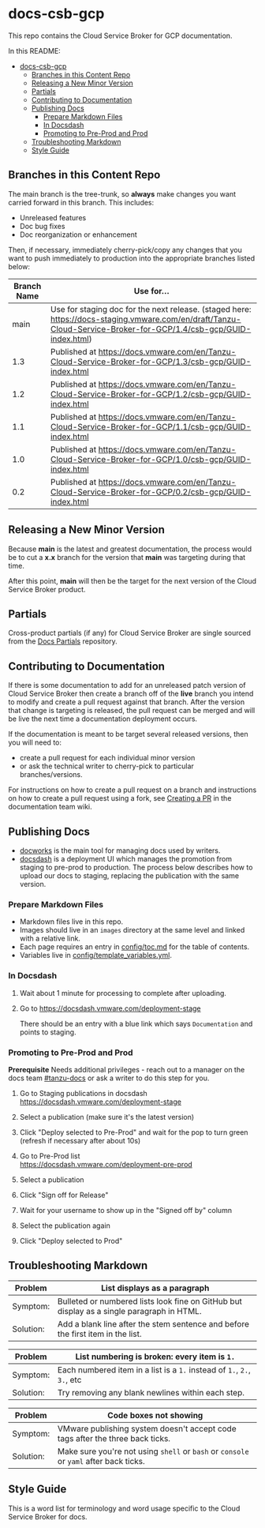# docs-csb-gcp

This repo contains the Cloud Service Broker for GCP documentation.

In this README:

- [docs-csb-gcp](#docs-csb-gcp)
  - [Branches in this Content Repo](#branches-in-this-content-repo)
  - [Releasing a New Minor Version](#releasing-a-new-minor-version)
  - [Partials](#partials)
  - [Contributing to Documentation](#contributing-to-documentation)
  - [Publishing Docs](#publishing-docs)
    - [Prepare Markdown Files](#prepare-markdown-files)
    - [In Docsdash](#in-docsdash)
    - [Promoting to Pre-Prod and Prod](#promoting-to-pre-prod-and-prod)
  - [Troubleshooting Markdown](#troubleshooting-markdown)
  - [Style Guide](#style-guide)

## Branches in this Content Repo

The main branch is the tree-trunk, so **always** make changes you want carried forward in this branch. This includes:

* Unreleased features
* Doc bug fixes
* Doc reorganization or enhancement

Then, if necessary, immediately cherry-pick/copy any changes that you want to push immediately to production into the appropriate branches listed below:

| Branch Name | Use for…                                                                                                                                                         |
|-------------|------------------------------------------------------------------------------------------------------------------------------------------------------------------|
| main      | Use for staging doc for the next release. (staged here: https://docs-staging.vmware.com/en/draft/Tanzu-Cloud-Service-Broker-for-GCP/1.4/csb-gcp/GUID-index.html) |
| 1.3         | Published at https://docs.vmware.com/en/Tanzu-Cloud-Service-Broker-for-GCP/1.3/csb-gcp/GUID-index.html |
| 1.2         | Published at https://docs.vmware.com/en/Tanzu-Cloud-Service-Broker-for-GCP/1.2/csb-gcp/GUID-index.html                                                           |
| 1.1         | Published at https://docs.vmware.com/en/Tanzu-Cloud-Service-Broker-for-GCP/1.1/csb-gcp/GUID-index.html                                                           |
| 1.0         | Published at https://docs.vmware.com/en/Tanzu-Cloud-Service-Broker-for-GCP/1.0/csb-gcp/GUID-index.html                                                           |
| 0.2         | Published at https://docs.vmware.com/en/Tanzu-Cloud-Service-Broker-for-GCP/0.2/csb-gcp/GUID-index.html                                                           |

## Releasing a New Minor Version

Because **main** is the latest and greatest documentation, the process would be to cut a **x.x** branch
for the version that **main** was targeting during that time.

After this point, **main** will then be the target for the next version of the Cloud Service Broker product.


## Partials

Cross-product partials (if any) for Cloud Service Broker are single sourced from the [Docs Partials](https://github.com/pivotal-cf/docs-partials) repository.


## Contributing to Documentation

If there is some documentation to add for an unreleased patch version of Cloud Service Broker then create a branch off of the **live** branch
you intend to modify and create a pull request against that branch.
After the version that change is targeting is released, the pull request can be merged and will be live
the next time a documentation deployment occurs.

If the documentation is meant to be target several released versions,
then you will need to:
+ create a pull request for each individual minor version
+ or ask the technical writer to cherry-pick to particular branches/versions.

For instructions on how to create a pull request on a branch and instructions on how to create a
pull request using a fork, see
[Creating a PR](https://docs-wiki.sc2-04-pcf1-apps.oc.vmware.com/wiki/external/create-pr.html)
in the documentation team wiki.


## Publishing Docs

- [docworks](https://docworks.vmware.com/) is the main tool for managing docs used by writers.
- [docsdash](https://docsdash.vmware.com/) is a deployment UI which manages the promotion from
staging to pre-prod to production. The process below describes how to upload our docs to staging,
replacing the publication with the same version.

### Prepare Markdown Files
- Markdown files live in this repo.
- Images should live in an `images` directory at the same level and linked with a relative link.
- Each page requires an entry in [config/toc.md](config/toc.md) for the table of contents.
- Variables live in [config/template_variables.yml](config/template_variables.yml).

### In Docsdash

1. Wait about 1 minute for processing to complete after uploading.
2. Go to https://docsdash.vmware.com/deployment-stage

   There should be an entry with a blue link which says `Documentation` and points to staging.

### Promoting to Pre-Prod and Prod

**Prerequisite** Needs additional privileges - reach out to a manager on the docs team [#tanzu-docs](https://vmware.slack.com/archives/C055V2M0H) or ask a writer to do this step for you.

1. Go to Staging publications in docsdash  
  https://docsdash.vmware.com/deployment-stage

2. Select a publication (make sure it's the latest version)

3. Click "Deploy selected to Pre-Prod" and wait for the pop to turn green (refresh if necessary after about 10s)

4. Go to Pre-Prod list  
  https://docsdash.vmware.com/deployment-pre-prod

5. Select a publication

6. Click "Sign off for Release"

7. Wait for your username to show up in the "Signed off by" column

8. Select the publication again

9. Click "Deploy selected to Prod"

## Troubleshooting Markdown

| Problem   | List displays as a paragraph                                                              |
|-----------|-------------------------------------------------------------------------------------------|
| Symptom:  | Bulleted or numbered lists look fine on GitHub but display as a single paragraph in HTML. |
| Solution: | Add a blank line after the stem sentence and before the first item in the list.           |

| Problem   | List numbering is broken: every item is `1.`                            |
|-----------|-------------------------------------------------------------------------|
| Symptom:  | Each numbered item in a list is a `1.` instead of `1.`, `2.`, `3.`, etc |
| Solution: | Try removing any blank newlines within each step.                       |

| Problem   | Code boxes not showing                                                                |
|-----------|---------------------------------------------------------------------------------------|
| Symptom:  | VMware publishing system doesn't accept code tags after the three back ticks.         |
| Solution: | Make sure you're not using `shell` or `bash` or `console` or `yaml` after back ticks. |

## Style Guide

This is a word list for terminology and word usage specific to the Cloud Service Broker for docs.
